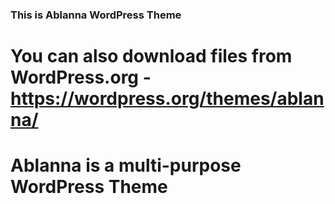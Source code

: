 ### This is Ablanna WordPress Theme 
# You can also download files from WordPress.org - https://wordpress.org/themes/ablanna/
# Ablanna is a multi-purpose WordPress Theme

